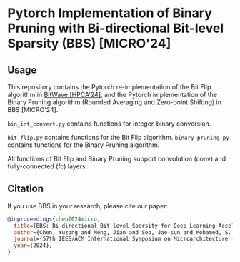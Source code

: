 # Pytorch Implementation of Binary Pruning with Bi-directional Bit-level Sparsity (BBS) \[MICRO'24\]

## Usage
This repository contains the Pytorch re-implementation of the Bit Flip algorithm in [BitWave \[HPCA'24\]](https://ieeexplore.ieee.org/document/10476419), and the Pytorch implementation of the Binary Pruning algorithm (Rounded Averaging and Zero-point Shifting) in BBS \[MICRO'24\].

`bin_int_convert.py` contains functions for integer-binary conversion.

`bit_flip.py` contains functions for the Bit Flip algorithm. 
`binary_pruning.py` contains functions for the Binary Pruning algorithm. 

All functions of Bit Flip and Binary Pruning support convolution (conv) and fully-connected (fc) layers.


## Citation
If you use BBS in your research, please cite our paper:
```bibtex
@inproceedings{chen2024micro,
  title={BBS: Bi-directional Bit-level Sparsity for Deep Learning Acceleration},
  author={Chen, Yuzong and Meng, Jian and Seo, Jae-sun and Mohamed, S. Abdelfattah},
  journal={57th IEEE/ACM International Symposium on Microarchitecture (MICRO)},
  year={2024},
}
```
